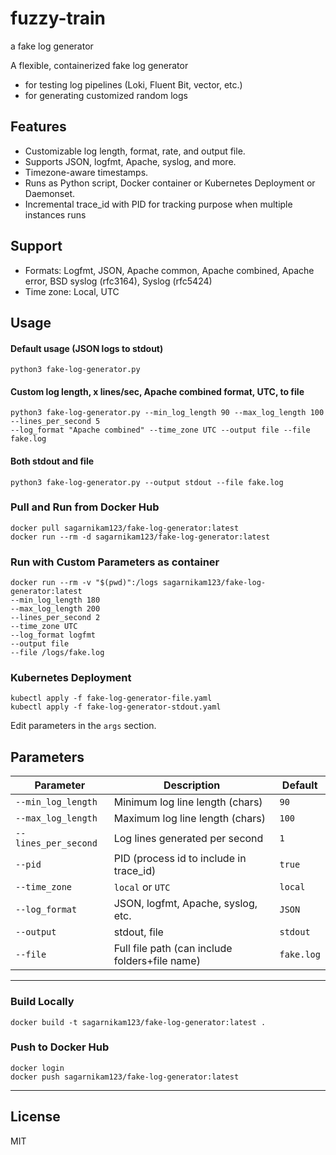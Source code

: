 # fuzzy-train
a fake log generator

A flexible, containerized fake log generator 
- for testing log pipelines (Loki, Fluent Bit, vector, etc.)
- for generating customized random logs

## Features
- Customizable log length, format, rate, and output file.
- Supports JSON, logfmt, Apache, syslog, and more.
- Timezone-aware timestamps.
- Runs as Python script, Docker container or Kubernetes Deployment or Daemonset.
- Incremental trace_id with PID for tracking purpose when multiple instances runs

## Support
- Formats: Logfmt, JSON, Apache common, Apache combined, Apache error, BSD syslog (rfc3164), Syslog (rfc5424)
- Time zone: Local, UTC

## Usage

#### Default usage (JSON logs to stdout)
```
python3 fake-log-generator.py
```

#### Custom log length, x lines/sec, Apache combined format, UTC, to file
```
python3 fake-log-generator.py --min_log_length 90 --max_log_length 100 --lines_per_second 5 
--log_format "Apache combined" --time_zone UTC --output file --file fake.log
```

#### Both stdout and file
```
python3 fake-log-generator.py --output stdout --file fake.log
```

### Pull and Run from Docker Hub
```
docker pull sagarnikam123/fake-log-generator:latest
docker run --rm -d sagarnikam123/fake-log-generator:latest
```

### Run with Custom Parameters as container
```
docker run --rm -v "$(pwd)":/logs sagarnikam123/fake-log-generator:latest
--min_log_length 180
--max_log_length 200
--lines_per_second 2
--time_zone UTC
--log_format logfmt
--output file
--file /logs/fake.log
```

### Kubernetes Deployment
```
kubectl apply -f fake-log-generator-file.yaml
kubectl apply -f fake-log-generator-stdout.yaml
```

Edit parameters in the `args` section.

## Parameters
| Parameter            | Description                                    | Default     |
|----------------------|------------------------------------------------|-------------|
| `--min_log_length`   | Minimum log line length (chars)                | `90`        |
| `--max_log_length`   | Maximum log line length (chars)                | `100`       |
| `--lines_per_second` | Log lines generated per second                 | `1`         |
| `--pid`              | PID (process id to include in trace_id)        | `true`      |
| `--time_zone`        | `local` or `UTC`                               | `local`     |
| `--log_format`       | JSON, logfmt, Apache, syslog, etc.             | `JSON`      |
| `--output`           | stdout, file                                   | `stdout`    |
| `--file`             | Full file path (can include folders+file name) | `fake.log`  |

---

### Build Locally
```
docker build -t sagarnikam123/fake-log-generator:latest .
```

### Push to Docker Hub
```
docker login
docker push sagarnikam123/fake-log-generator:latest
```

---

## License

MIT
